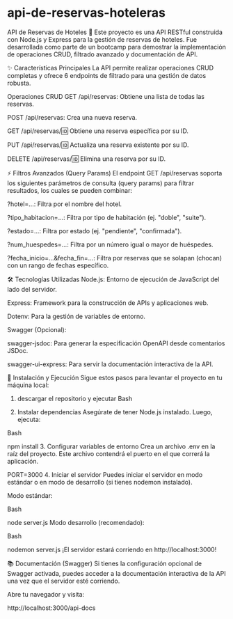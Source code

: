 # api-de-reservas-hoteleras

API de Reservas de Hoteles 🏨
Este proyecto es una API RESTful construida con Node.js y Express para la gestión de reservas de hoteles. Fue desarrollada como parte de un bootcamp para demostrar la implementación de operaciones CRUD, filtrado avanzado y documentación de API.

✨ Características Principales
La API permite realizar operaciones CRUD completas y ofrece 6 endpoints de filtrado para una gestión de datos robusta.

Operaciones CRUD
GET /api/reservas: Obtiene una lista de todas las reservas.

POST /api/reservas: Crea una nueva reserva.

GET /api/reservas/:id: Obtiene una reserva específica por su ID.

PUT /api/reservas/:id: Actualiza una reserva existente por su ID.

DELETE /api/reservas/:id: Elimina una reserva por su ID.

⚡ Filtros Avanzados (Query Params)
El endpoint GET /api/reservas soporta los siguientes parámetros de consulta (query params) para filtrar resultados, los cuales se pueden combinar:

?hotel=...: Filtra por el nombre del hotel.

?tipo_habitacion=...: Filtra por tipo de habitación (ej. "doble", "suite").

?estado=...: Filtra por estado (ej. "pendiente", "confirmada").

?num_huespedes=...: Filtra por un número igual o mayor de huéspedes.

?fecha_inicio=...&fecha_fin=...: Filtra por reservas que se solapan (chocan) con un rango de fechas específico.

🛠️ Tecnologías Utilizadas
Node.js: Entorno de ejecución de JavaScript del lado del servidor.

Express: Framework para la construcción de APIs y aplicaciones web.

Dotenv: Para la gestión de variables de entorno.

Swagger (Opcional):

swagger-jsdoc: Para generar la especificación OpenAPI desde comentarios JSDoc.

swagger-ui-express: Para servir la documentación interactiva de la API.

🚀 Instalación y Ejecución
Sigue estos pasos para levantar el proyecto en tu máquina local:

1. descargar el repositorio y ejecutar
Bash

2. Instalar dependencias
Asegúrate de tener Node.js instalado. Luego, ejecuta:

Bash

npm install
3. Configurar variables de entorno
Crea un archivo .env en la raíz del proyecto. Este archivo contendrá el puerto en el que correrá la aplicación.

PORT=3000
4. Iniciar el servidor
Puedes iniciar el servidor en modo estándar o en modo de desarrollo (si tienes nodemon instalado).

Modo estándar:

Bash

node server.js
Modo desarrollo (recomendado):

Bash

nodemon server.js
¡El servidor estará corriendo en http://localhost:3000!

📚 Documentación (Swagger)
Si tienes la configuración opcional de Swagger activada, puedes acceder a la documentación interactiva de la API una vez que el servidor esté corriendo.

Abre tu navegador y visita:

http://localhost:3000/api-docs
